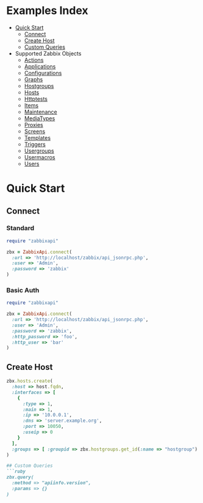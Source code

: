 Examples Index
====================

- [Quick Start](README.md#quick-start)
    - [Connect](README.md#connect)
    - [Create Host](README.md#create-host)
    - [Custom Queries](README.md#custom-queries)
- Supported Zabbix Objects
    - [Actions](Actions.md)
    - [Applications](Applications.md)
    - [Configurations](ZabbixObjects.md#configurations)
    - [Graphs](ZabbixObjects.md#graphs)
    - [Hostgroups](ZabbixObjects.md#hostgroups)
    - [Hosts](ZabbixObjects.md#hosts)
    - [Httptests](ZabbixObjects.md#httptests)
    - [Items](ZabbixObjects.md#items)
    - [Maintenance](ZabbixObjects.md#maintenance)
    - [MediaTypes](ZabbixObjects.md#mediatypes)
    - [Proxies](ZabbixObjects.md#proxies)
    - [Screens](ZabbixObjects.md#screens)
    - [Templates](ZabbixObjects.md#templates)
    - [Triggers](ZabbixObjects.md#triggers)
    - [Usergroups](ZabbixObjects.md#usergroups)
    - [Usermacros](ZabbixObjects.md#usermacros)
    - [Users](ZabbixObjects.md#users)

# Quick Start

## Connect

### Standard
```ruby
require "zabbixapi"

zbx = ZabbixApi.connect(
  :url => 'http://localhost/zabbix/api_jsonrpc.php',
  :user => 'Admin',
  :password => 'zabbix'
)
```

### Basic Auth
```ruby
require "zabbixapi"

zbx = ZabbixApi.connect(
  :url => 'http://localhost/zabbix/api_jsonrpc.php',
  :user => 'Admin',
  :password => 'zabbix',
  :http_password => 'foo',
  :http_user => 'bar'
)
```

## Create Host
```ruby
zbx.hosts.create(
  :host => host.fqdn,
  :interfaces => [
    {
      :type => 1,
      :main => 1,
      :ip => '10.0.0.1',
      :dns => 'server.example.org',
      :port => 10050,
      :useip => 0
    }
  ],
  :groups => [ :groupid => zbx.hostgroups.get_id(:name => "hostgroup") ]
)

## Custom Queries
```ruby
zbx.query(
  :method => "apiinfo.version",
  :params => {}
)
```
